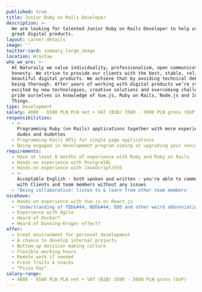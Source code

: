 ```yaml
---
published: true
title: Junior Ruby on Rails Developer
description: >-
  We are looking for talented Junior Ruby on Rails Developer to help us build
  great digital products.
layout: career-details
image: ''
twitter-card: summary_large_image
location: Wrocław
who_we_are: >-
  At Naturaily we value individuality, professionalism, open communication and
  honesty. We strive to provide our clients with the best, stable, reliable and
  beautiful digital products. We achieve that by avoiding technical debt and
  being thorough. After years of working with digital products we’re still
  excited by new technologies, creative solutions and overcoming challenges. We
  pride ourselves in knowledge of Vue.js, Ruby on Rails, Node.js and Internet of
  Things.
type: Development
salary: 4000 - 6500 PLN PLN net + VAT (B2B/ 3500 - 5600 PLN gross (UoP)
responsibilities:
  - >-
    Programming Ruby (on Rails) applications together with more experienced
    dudes and dudettes
  - Programming Rails APIs for single page applications
  - Being engaged in development program aiming at upgrading your seniority
requirements:
  - Have at least 6 months of experience with Ruby and Ruby on Rails
  - Hands-on experience with PostgreSQL
  - Hands-on experience with JavaScript/ES6
  - >-
    Acceptable English - both spoken and written - you're able to communicate
    with Clients and team members without any issues
  - 'Being collaborative: listen to & learn from other team members'
nicehave:
  - Hands-on experience with Vue.js or React.js
  - 'Understanding of TDD&#44; BDD&#44; DDD and other weird abbreviations'
  - Experience with Agile
  - Heard of Docker?
  - Heard of Dunning-Kruger effect?
offer:
  - Great environment for personal development
  - A chance to develop internal projects
  - Bottom-up decision making culture
  - Flexible working hours
  - Remote work if needed
  - Fresh fruits & snacks
  - “Pizza Day".
salary-range:
  - 4000 - 6500 PLN PLN net + VAT (B2B/ 3500 - 5600 PLN gross (UoP)
---
```


